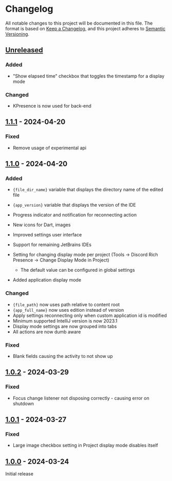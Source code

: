 # Changelog

All notable changes to this project will be documented in this file.
The format is based on [Keep a Changelog](https://keepachangelog.com/en/1.1.0/),
and this project adheres to [Semantic Versioning](https://semver.org/spec/v2.0.0.html).

## [Unreleased]

### Added

- "Show elapsed time" checkbox that toggles the timestamp for a display mode

### Changed

- KPresence is now used for back-end

## [1.1.1] - 2024-04-20

### Fixed

- Remove usage of experimental api

## [1.1.0] - 2024-04-20

### Added

- `{file_dir_name}` variable that displays the directory name of the edited file
- `{app_version}` variable that displays the version of the IDE
- Progress indicator and notification for reconnecting action
- New icons for Dart, images
- Improved settings user interface
- Support for remaining JetBrains IDEs
- Setting for changing display mode per project (Tools -> Discord Rich Presence -> Change Display Mode in Project)

  - The default value can be configured in global settings
- Added application display mode

### Changed

- `{file_path}` now uses path relative to content root
- `{app_full_name}` now uses edition instead of version
- Apply settings reconnecting only when custom application id is modified
- Minimum supported IntelliJ version is now 2023.1
- Display mode settings are now grouped into tabs
- All actions are now dumb aware

### Fixed

- Blank fields causing the activity to not show up

## [1.0.2] - 2024-03-29

### Fixed

- Focus change listener not disposing correctly - causing error on shutdown

## [1.0.1] - 2024-03-27

### Fixed

- Large image checkbox setting in Project display mode disables itself

## [1.0.0] - 2024-03-24

Initial release

[Unreleased]: https://github.com/pandier/intellij-discord-rp/compare/v1.1.1...HEAD
[1.1.1]: https://github.com/pandier/intellij-discord-rp/compare/v1.1.0...v1.1.1
[1.1.0]: https://github.com/pandier/intellij-discord-rp/compare/v1.0.2...v1.1.0
[1.0.2]: https://github.com/pandier/intellij-discord-rp/compare/v1.0.1...v1.0.2
[1.0.1]: https://github.com/pandier/intellij-discord-rp/compare/v1.0.0...v1.0.1
[1.0.0]: https://github.com/pandier/intellij-discord-rp/commits/v1.0.0
